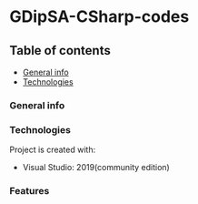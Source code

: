 # GDipSA-CSharp-codes


## Table of contents
* [General info](#general-info)
* [Technologies](#technologies)

### General info

	
### Technologies
Project is created with:
* Visual Studio: 2019(community edition)

### Features
